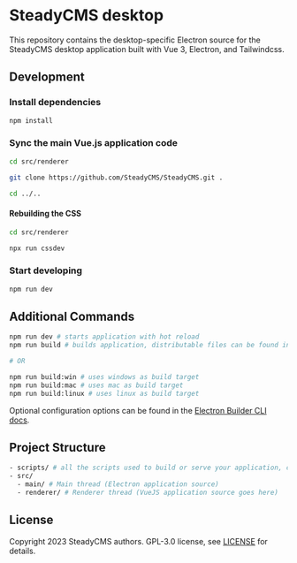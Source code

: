 # SteadyCMS desktop

This repository contains the desktop-specific Electron source for the SteadyCMS desktop application built with Vue 3, Electron, and Tailwindcss. 


## Development

### Install dependencies

```bash
npm install
```

### Sync the main Vue.js application code

```bash
cd src/renderer
```

```bash
git clone https://github.com/SteadyCMS/SteadyCMS.git .
```

```bash
cd ../..
```

#### Rebuilding the CSS

```bash
cd src/renderer
```

```bash
npx run cssdev
```

### Start developing

```bash
npm run dev
```

## Additional Commands

```bash
npm run dev # starts application with hot reload
npm run build # builds application, distributable files can be found in "dist" folder

# OR

npm run build:win # uses windows as build target
npm run build:mac # uses mac as build target
npm run build:linux # uses linux as build target
```

Optional configuration options can be found in the [Electron Builder CLI docs](https://www.electron.build/cli.html).


## Project Structure

```bash
- scripts/ # all the scripts used to build or serve your application, change as you like.
- src/
  - main/ # Main thread (Electron application source)
  - renderer/ # Renderer thread (VueJS application source goes here)
```


## License

Copyright 2023 SteadyCMS authors. GPL-3.0 license, see [LICENSE](/LICENSE) for details.